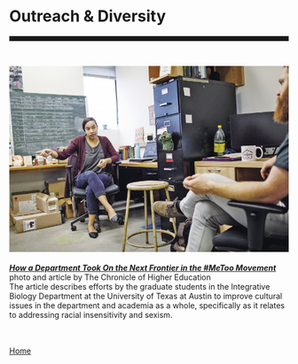 <body>
		
<div class="container">
<div class="blurb">
<h1>Outreach & Diversity</h1>
<hr style="height:9px;color:#84949B"><br>
	
<img src="/images/chronicle1.jpg"> <br><br>
<a href="https://www.chronicle.com/article/How-a-Department-Took-On-the/245050"><i><b> How a Department Took On the Next Frontier in the #MeToo Movement</b></i></a> <br>photo and article by The Chronicle of Higher Education<br>
The article describes efforts by the graduate students in the Integrative Biology Department at the University of Texas at Austin to improve cultural issues in the department and academia as a whole, specifically as it relates to addressing racial insensitivity and sexism. <br>



<br><br><a href="../">Home</a>
